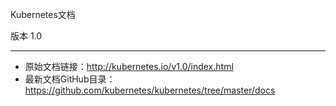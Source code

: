 Kubernetes文档

版本 1.0

---
- 原始文档链接：http://kubernetes.io/v1.0/index.html
- 最新文档GitHub目录：https://github.com/kubernetes/kubernetes/tree/master/docs